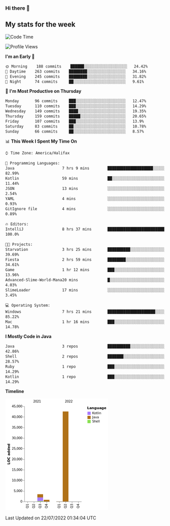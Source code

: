 ### Hi there 👋

## My stats for the week
<!--START_SECTION:waka-->
![Code Time](http://img.shields.io/badge/Code%20Time-321%20hrs%2054%20mins-blue)

![Profile Views](http://img.shields.io/badge/Profile%20Views-0-blue)

**I'm an Early 🐤** 

```text
🌞 Morning    188 commits    ██████░░░░░░░░░░░░░░░░░░░   24.42% 
🌆 Daytime    263 commits    ████████░░░░░░░░░░░░░░░░░   34.16% 
🌃 Evening    245 commits    ████████░░░░░░░░░░░░░░░░░   31.82% 
🌙 Night      74 commits     ██░░░░░░░░░░░░░░░░░░░░░░░   9.61%

```
📅 **I'm Most Productive on Thursday** 

```text
Monday       96 commits     ███░░░░░░░░░░░░░░░░░░░░░░   12.47% 
Tuesday      110 commits    ███░░░░░░░░░░░░░░░░░░░░░░   14.29% 
Wednesday    149 commits    ████░░░░░░░░░░░░░░░░░░░░░   19.35% 
Thursday     159 commits    █████░░░░░░░░░░░░░░░░░░░░   20.65% 
Friday       107 commits    ███░░░░░░░░░░░░░░░░░░░░░░   13.9% 
Saturday     83 commits     ██░░░░░░░░░░░░░░░░░░░░░░░   10.78% 
Sunday       66 commits     ██░░░░░░░░░░░░░░░░░░░░░░░   8.57%

```


📊 **This Week I Spent My Time On** 

```text
⌚︎ Time Zone: America/Halifax

💬 Programming Languages: 
Java                     7 hrs 9 mins        ████████████████████░░░░░   82.99% 
Kotlin                   59 mins             ██░░░░░░░░░░░░░░░░░░░░░░░   11.44% 
JSON                     13 mins             ░░░░░░░░░░░░░░░░░░░░░░░░░   2.54% 
YAML                     4 mins              ░░░░░░░░░░░░░░░░░░░░░░░░░   0.93% 
GitIgnore file           4 mins              ░░░░░░░░░░░░░░░░░░░░░░░░░   0.89%

🔥 Editors: 
IntelliJ                 8 hrs 37 mins       █████████████████████████   100.0%

🐱‍💻 Projects: 
Starvation               3 hrs 25 mins       ██████████░░░░░░░░░░░░░░░   39.69% 
Fiesta                   2 hrs 59 mins       ████████░░░░░░░░░░░░░░░░░   34.61% 
Game                     1 hr 12 mins        ███░░░░░░░░░░░░░░░░░░░░░░   13.96% 
Advanced-Slime-World-Mana20 mins             █░░░░░░░░░░░░░░░░░░░░░░░░   4.03% 
SlimeLoader              17 mins             ░░░░░░░░░░░░░░░░░░░░░░░░░   3.45%

💻 Operating System: 
Windows                  7 hrs 21 mins       █████████████████████░░░░   85.22% 
Mac                      1 hr 16 mins        ███░░░░░░░░░░░░░░░░░░░░░░   14.78%

```

**I Mostly Code in Java** 

```text
Java                     3 repos             ██████████░░░░░░░░░░░░░░░   42.86% 
Shell                    2 repos             ███████░░░░░░░░░░░░░░░░░░   28.57% 
Ruby                     1 repo              ███░░░░░░░░░░░░░░░░░░░░░░   14.29% 
Kotlin                   1 repo              ███░░░░░░░░░░░░░░░░░░░░░░   14.29%

```


**Timeline**

![Chart not found](https://raw.githubusercontent.com/lyndseyy/lyndseyy/main/charts/bar_graph.png) 


 Last Updated on 22/07/2022 01:34:04 UTC
<!--END_SECTION:waka-->